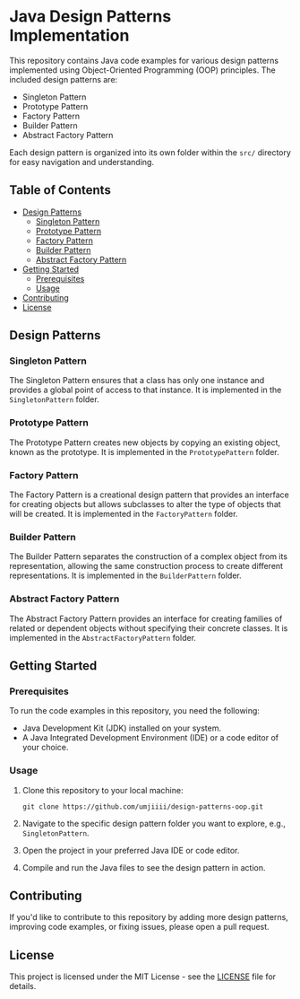 # Java Design Patterns Implementation

This repository contains Java code examples for various design patterns implemented using Object-Oriented Programming (OOP) principles. The included design patterns are:

- Singleton Pattern
- Prototype Pattern
- Factory Pattern
- Builder Pattern
- Abstract Factory Pattern

Each design pattern is organized into its own folder within the `src/` directory for easy navigation and understanding.

## Table of Contents

- [Design Patterns](#design-patterns)
  - [Singleton Pattern](#singleton-pattern)
  - [Prototype Pattern](#prototype-pattern)
  - [Factory Pattern](#factory-pattern)
  - [Builder Pattern](#builder-pattern)
  - [Abstract Factory Pattern](#abstract-factory-pattern)
- [Getting Started](#getting-started)
  - [Prerequisites](#prerequisites)
  - [Usage](#usage)
- [Contributing](#contributing)
- [License](#license)

## Design Patterns

### Singleton Pattern

The Singleton Pattern ensures that a class has only one instance and provides a global point of access to that instance. It is implemented in the `SingletonPattern` folder.

### Prototype Pattern

The Prototype Pattern creates new objects by copying an existing object, known as the prototype. It is implemented in the `PrototypePattern` folder.

### Factory Pattern

The Factory Pattern is a creational design pattern that provides an interface for creating objects but allows subclasses to alter the type of objects that will be created. It is implemented in the `FactoryPattern` folder.

### Builder Pattern

The Builder Pattern separates the construction of a complex object from its representation, allowing the same construction process to create different representations. It is implemented in the `BuilderPattern` folder.

### Abstract Factory Pattern

The Abstract Factory Pattern provides an interface for creating families of related or dependent objects without specifying their concrete classes. It is implemented in the `AbstractFactoryPattern` folder.

## Getting Started

### Prerequisites

To run the code examples in this repository, you need the following:

- Java Development Kit (JDK) installed on your system.
- A Java Integrated Development Environment (IDE) or a code editor of your choice.

### Usage

1. Clone this repository to your local machine:

   ```shell
   git clone https://github.com/umjiiii/design-patterns-oop.git
   ```
2. Navigate to the specific design pattern folder you want to explore, e.g., `SingletonPattern`.
3. Open the project in your preferred Java IDE or code editor.
4. Compile and run the Java files to see the design pattern in action.

## Contributing
If you'd like to contribute to this repository by adding more design patterns, improving code examples, or fixing issues, please open a pull request.

## License
This project is licensed under the MIT License - see the [LICENSE](https://github.com/umjiiii/design-patterns-oop/blob/main/LICENSE) file for details.
